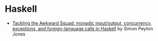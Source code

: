 # Haskell


* [Tackling the Awkward Squad: monadic input/output, concurrency, exceptions, and foreign-language calls in Haskell](../haskell/tackling-the-awkward-squad-monadic-input-output-concurrency-exceptions-and-foreign-language-calls-in-haskell.pdf) by Simon Peyton Jones
